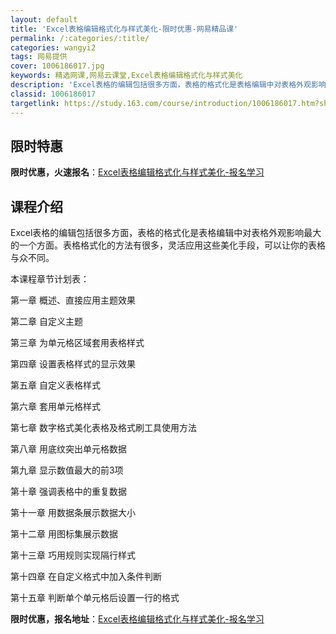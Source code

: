 ```yaml
---
layout: default
title: 'Excel表格编辑格式化与样式美化-限时优惠-网易精品课'
permalink: /:categories/:title/
categories: wangyi2
tags: 网易提供
cover: 1006186017.jpg
keywords: 精选网课,网易云课堂,Excel表格编辑格式化与样式美化
description: 'Excel表格的编辑包括很多方面，表格的格式化是表格编辑中对表格外观影响最大的一个方面。表格格式化的方法有很多，灵活应用'
classid: 1006186017
targetlink: https://study.163.com/course/introduction/1006186017.htm?share=1&shareId=1025206652&utm_campaign=share&utm_medium=iphoneShare&utm_source=&utm_u=1025206652
---
```


## 限时特惠

**限时优惠，火速报名**：[Excel表格编辑格式化与样式美化-报名学习](https://study.163.com/course/introduction/1006186017.htm?share=1&shareId=1025206652&utm_campaign=share&utm_medium=iphoneShare&utm_source=&utm_u=1025206652)

## 课程介绍

Excel表格的编辑包括很多方面，表格的格式化是表格编辑中对表格外观影响最大的一个方面。表格格式化的方法有很多，灵活应用这些美化手段，可以让你的表格与众不同。

本课程章节计划表：

第一章  概述、直接应用主题效果

第二章 自定义主题

第三章 为单元格区域套用表格样式

第四章  设置表格样式的显示效果

第五章  自定义表格样式

第六章 套用单元格样式

第七章 数字格式美化表格及格式刷工具使用方法

第八章 用底纹突出单元格数据

第九章 显示数值最大的前3项

第十章 强调表格中的重复数据

第十一章 用数据条展示数据大小

第十二章 用图标集展示数据

第十三章 巧用规则实现隔行样式

第十四章 在自定义格式中加入条件判断

第十五章 判断单个单元格后设置一行的格式

**限时优惠，报名地址**：[Excel表格编辑格式化与样式美化-报名学习](https://study.163.com/course/introduction/1006186017.htm?share=1&shareId=1025206652&utm_campaign=share&utm_medium=iphoneShare&utm_source=&utm_u=1025206652)

